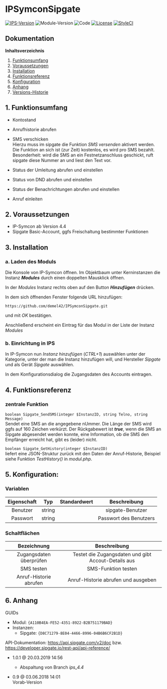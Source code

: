 # IPSymconSipgate

[![IPS-Version](https://img.shields.io/badge/Symcon_Version-4.4+-red.svg)](https://www.symcon.de/service/dokumentation/entwicklerbereich/sdk-tools/sdk-php/)
![Module-Version](https://img.shields.io/badge/Modul_Version-1.0.1-blue.svg)
![Code](https://img.shields.io/badge/Code-PHP-blue.svg)
[![License](https://img.shields.io/badge/License-CC%20BY--NC--SA%204.0-green.svg)](https://creativecommons.org/licenses/by-nc-sa/4.0/)
[![StyleCI](https://github.styleci.io/repos/135898954/shield?branch=master)](https://github.styleci.io/repos/135898954)

## Dokumentation

**Inhaltsverzeichnis**

1. [Funktionsumfang](#1-funktionsumfang)
2. [Voraussetzungen](#2-voraussetzungen)
3. [Installation](#3-installation)
4. [Funktionsreferenz](#4-funktionsreferenz)
5. [Konfiguration](#5-konfiguration)
6. [Anhang](#6-anhang)
7. [Versions-Historie](#7-versions-historie)

## 1. Funktionsumfang

 - Kontostand

 - Anrufhistorie abrufen
 
 - SMS verschicken<br>
 Hierzu muss im sipgate die Funktion _SMS versenden_ aktivert werden. Die Funktion an sich ist (zur Zeit) kostenlos, es wird pro SMS bezahlt.<br>
Besonderheit: wird die SMS an ein Festnetzanschluss geschickt, ruft sipgate diese Nummer an und liest den Text vor.

 - Status der Umleitung abrufen und einstellen

 - Status von DND abrufen und einstellen

 - Status der Benachrichtungen abrufen und einstellen

 - Anruf einleiten

## 2. Voraussetzungen

 - IP-Symcon ab Version 4.4
 - Sipgate Basic-Account, ggfs Freischaltung bestimmter Funktionen

## 3. Installation

### a. Laden des Moduls

Die Konsole von IP-Symcon öffnen. Im Objektbaum unter Kerninstanzen die Instanz __*Modules*__ durch einen doppelten Mausklick öffnen.

In der _Modules_ Instanz rechts oben auf den Button __*Hinzufügen*__ drücken.

In dem sich öffnenden Fenster folgende URL hinzufügen:

`https://github.com/demel42/IPSymconSipgate.git`

und mit _OK_ bestätigen.

Anschließend erscheint ein Eintrag für das Modul in der Liste der Instanz _Modules_

### b. Einrichtung in IPS

In IP-Symcon nun _Instanz hinzufügen_ (_CTRL+1_) auswählen unter der Kategorie, unter der man die Instanz hinzufügen will, und Hersteller _Sipgate_ und als Gerät _Sipgate_ auswählen.

In dem Konfigurationsdialog die Zugangsdaten des Accounts eintragen.

## 4. Funktionsreferenz

### zentrale Funktion

`boolean Sipgate_SendSMS(integer $InstanzID, string Telno, string Message)`
<br>
Sendet eine SMS an die angegebene nUmmer. Die Länge der SMS wird ggfs auf 160 Zeichen verkürzt.
Der Rückgabewert ist __*true*__, wenn die SMS an Sipgate abgesendet werden konnte, eine Information, ob die SMS den Empfänger erreicht hat, gibt es (leider) nicht.

`boolean Sipgate_GetHistory(integer $InstanzID)`
<br>
liefert eine JSON-Struktur zurück mit den Daten der Anruf-Historie, Beispiel siehe Funktion _TestHistory()_ in _modul.php_.

## 5. Konfiguration:

### Variablen

| Eigenschaft               | Typ      | Standardwert | Beschreibung |
| :-----------------------: | :-----:  | :----------: | :-------------------------------------------: |
| Benutzer                  | string   |              | sipgate-Benutzer |
| Passwort                  | string   |              | Passwort des Benutzers |

### Schaltflächen

| Bezeichnung                  | Beschreibung |
| :--------------------------: | :-------------------------------------------------: |
| Zugangsdaten überprüfen      | Testet die Zugangsdaten und gibt Accout-Details aus |
| SMS testen                   | SMS-Funktion testen |
| Anruf-Historie abrufen       | Anruf-Historie abrufen und ausgeben |

## 6. Anhang

GUIDs
- Modul: `{A110B4EA-FE52-4351-8922-B2B751179BAD}`
- Instanzen:
  - Sipgate: `{D8C71279-8E04-4466-8996-04B6B6CF2B1D}`

API-Dokumentation: https://api.sipgate.com/v2/doc bzw. https://developer.sipgate.io/rest-api/api-reference/

- 1.0.1 @ 20.03.2019 14:56<br>
  - Abspaltung von Branch _ips_4.4_

- 0.9 @ 03.06.2018 14:01<br>
  Vorab-Version
